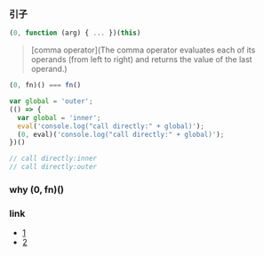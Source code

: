 ### 引子

```js
(0, function (arg) { ... })(this)
```

> [comma operator](The comma operator evaluates each of its operands (from left to right) and returns the value of the last operand.)

```js
(0, fn)() === fn()
```

```js
var global = 'outer';
(() => {
  var global = 'inner';
  eval('console.log("call directly:" + global)');
  (0, eval)('console.log("call directly:" + global)');
})()

// call directly:inner
// call directly:outer
```

### why (0, fn)()

### link

* [1](https://stackoverflow.com/questions/40967162/what-is-the-meaning-of-this-code-0-function-in-javascript)
* [2](https://stackoverflow.com/questions/9107240/1-evalthis-vs-evalthis-in-javascript)